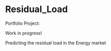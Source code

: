 # Residual_Load

Portfolio Project:

Work in progress!

Predicting the residual load in the Energy market
